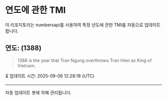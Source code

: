 
# 연도에 관한 TMI

이 리포지토리는 numbersapi를 사용하여 특정 년도에 관한 TMI를 자동으로 업데이트합니다.

## 연도: (1388)
> 1388 is the year that Tran Ngung overthrows Tran Hien as King of Vietnam.

⏳ 업데이트 시간: 2025-09-06 12:28:18 (UTC)

---
자동 업데이트 봇에 의해 관리됩니다.
